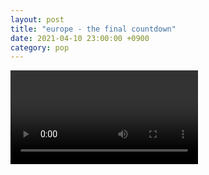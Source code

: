 ```yaml
---
layout: post
title: "europe - the final countdown"
date: 2021-04-10 23:00:00 +0900
category: pop
---
```


<div class="video-container">
    <video id="player" class="video-js vjs-default-skin vjs-big-play-centered" data-json="/public/json/pop/europe - the final countdown.json"></video>
</div>

```
```